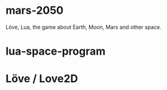 # mars-2050
Löve, Lua, the game about Earth, Moon, Mars and other space.

# lua-space-program

# Löve / Love2D



